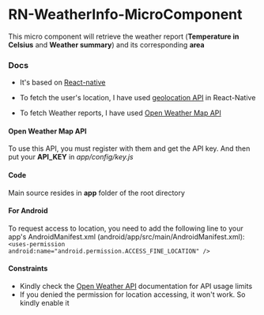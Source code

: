 # RN-WeatherInfo-MicroComponent

This micro component will retrieve the weather report (**Temperature in Celsius** and **Weather summary**) and its corresponding **area**


### Docs
* It's based on [React-native](https://facebook.github.io/react-native/)

* To fetch the user's location, I have used [geolocation API](https://facebook.github.io/react-native/docs/geolocation.html) in React-Native

* To fetch Weather reports, I have used [Open Weather Map API](http://openweathermap.org/api)

#### Open Weather Map API
To use this API, you must register with them and get the API key. And then put your **API_KEY** in *app/config/key.js*

#### Code
Main source resides in **app** folder of the root directory

#### For Android
To request access to location, you need to add the following line to your app's AndroidManifest.xml (android/app/src/main/AndroidManifest.xml):
```<uses-permission android:name="android.permission.ACCESS_FINE_LOCATION" />```

#### Constraints
* Kindly check the [Open Weather API](http://openweathermap.org/price) documentation for API usage limits
* If you denied the permission for location accessing, it won't work. So kindly enable it 
